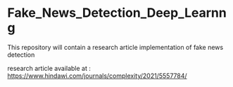 # Fake_News_Detection_Deep_Learnng
This repository will contain a research article implementation of fake news detection


research article available at : https://www.hindawi.com/journals/complexity/2021/5557784/

